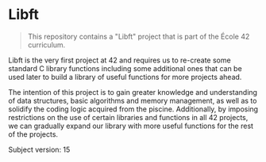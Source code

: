 # Libft
> This repository contains a "Libft" project that is part of the École 42 curriculum.

Libft is the very first project at 42 and requires us to re-create some standard C library functions including some additional ones that can be used later to build a library of useful functions for more projects ahead.

The intention of this project is to gain greater knowledge and understanding of data structures, basic algorithms and memory management, as well as to solidify the coding logic acquired from the piscine. Additionally, by imposing restrictions on the use of certain libraries and functions in all 42 projects, we can gradually expand our library with more useful functions for the rest of the projects.

Subject version: 15
